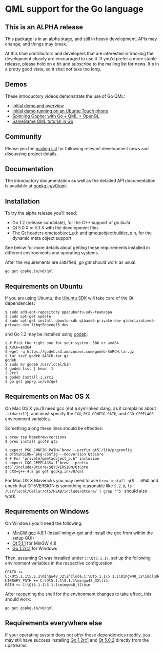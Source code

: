 # QML support for the Go language

This is an ALPHA release
------------------------

This package is in an alpha stage, and still in heavy development. APIs
may change, and things may break.

At this time contributors and developers that are interested in tracking
the development closely are encouraged to use it. If you'd prefer a more
stable release, please hold on a bit and subscribe to the mailing list
for news. It's in a pretty good state, so it shall not take too long.


Demos
-----

These introductory videos demonstrate the use of Go QML:

  * [Initial demo and overview](http://youtu.be/FVQlMrPa7lI)
  * [Initial demo running on an Ubuntu Touch phone](http://youtu.be/HB-3o8Cysec)
  * [Spinning Gopher with Go + QML + OpenGL](http://youtu.be/qkH7_dtOyPk)
  * [SameGame QML tutorial in Go](http://youtu.be/z8noX48hiMI)


Community
---------

Please join the [mailing list](https://groups.google.com/forum/#!forum/go-qml) for
following relevant development news and discussing project details.


Documentation
-------------

The introductory documentation as well as the detailed API documentation is
available at [gopkg.in/v0/qml](http://godoc.org/gopkg.in/v0/qml).


Installation
------------

To try the alpha release you'll need:

  * Go 1.2 (release candidate), for the C++ support of _go build_
  * Qt 5.0.X or 5.1.X with the development files
  * The Qt headers qmetaobject_p.h and qmetaobjectbuilder_p.h, for the dynamic meta object support

See below for more details about getting these requirements installed in different environments and operating systems.

After the requirements are satisfied, _go get_ should work as usual:

    go get gopkg.in/v0/qml


Requirements on Ubuntu
----------------------

If you are using Ubuntu, the [Ubuntu SDK](http://developer.ubuntu.com/get-started/) will take care of the Qt dependencies:

    $ sudo add-apt-repository ppa:ubuntu-sdk-team/ppa
    $ sudo apt-get update
    $ sudo apt-get install ubuntu-sdk qtbase5-private-dev qtdeclarative5-private-dev libqt5opengl5-dev

and Go 1.2 may be installed using [godeb](http://blog.labix.org/2013/06/15/in-flight-deb-packages-of-go):

    $ # Pick the right one for your system: 386 or amd64
    $ ARCH=amd64
    $ wget -q https://godeb.s3.amazonaws.com/godeb-$ARCH.tar.gz
    $ tar xzvf godeb-$ARCH.tar.gz
    godeb
    $ sudo mv godeb /usr/local/bin
    $ godeb list | head -1
    1.2rc1
    $ godeb install 1.2rc1
    $ go get gopkg.in/v0/qml


Requirements on Mac OS X
------------------------

On Mac OS X you'll need gcc (not a symlinked clang, as it complains about `-std=c++11`), and
must specify the `CXX`, `PKG_CONFIG_PATH`, and `CGO_CPPFLAGS` environment variables.

Something along these lines should be effective:

    $ brew tap homebrew/versions
    $ brew install gcc48 qt5

    $ export PKG_CONFIG_PATH=`brew --prefix qt5`/lib/pkgconfig
    $ QT5VERSION=`pkg-config --modversion Qt5Core`
    $ # For "private/qmetaobject_p.h" inclusion
    $ export CGO_CPPFLAGS=-I`brew --prefix qt5`/include/QtCore/$QT5VERSION/QtCore
    $ CXX=g++-4.8 go get gopkg.in/v0/qml

For Mac OS X Mavericks you may need to use `brew install qt5 --HEAD` and check that QT5VERSION
is something reasonable like `5.2.0`, `ls /usr/local/Cellar/qt5/HEAD/include/QtCore/ | grep '^5'`
should also work.

Requirements on Windows
-----------------------

On Windows you'll need the following:

  * [MinGW gcc](http://sourceforge.net/projects/mingw/files/latest/download) 4.8.1 (install mingw-get and install the gcc from within the setup GUI)
  * [Qt 5.1.1](http://download.qt-project.org/official_releases/qt/5.1/5.1.1/qt-windows-opensource-5.1.1-mingw48_opengl-x86-offline.exe) for MinGW 4.8
  * [Go 1.2rc1](https://code.google.com/p/go/downloads/list?can=1&q=go1.2rc1) for Windows

Then, assuming Qt was installed under `C:\Qt5.1.1\`, set up the following environment variables in the respective configuration:

    CPATH += C:\Qt5.1.1\5.1.1\mingw48_32\include;C:\Qt5.1.1\5.1.1\mingw48_32\include\QtCore\5.1.1\QtCore
    LIBRARY_PATH += C:\Qt5.1.1\5.1.1\mingw48_32\lib
    PATH += C:\Qt5.1.1\5.1.1\mingw48_32\bin

After reopening the shell for the environment changes to take effect, this should work:

    go get gopkg.in/v0/qml


Requirements everywhere else
----------------------------

If your operating system does not offer these dependencies readily,
you may still have success installing [Go 1.2rc1](https://code.google.com/p/go/downloads/list?can=1&q=go1.2rc1)
and [Qt 5.0.2](http://download.qt-project.org/archive/qt/5.0/5.0.2/)
directly from the upstreams.
